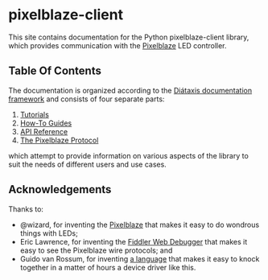 # pixelblaze-client

This site contains documentation for the Python pixelblaze-client library, which provides communication with the [Pixelblaze](https://electromage.com/) LED controller.

## Table Of Contents

The documentation is organized according to the [Diátaxis documentation framework](https://diataxis.fr/)
and consists of four separate parts:

1. [Tutorials](tutorials.md)
2. [How-To Guides](how-to-guides.md)
3. [API Reference](pixelblaze.md)
4. [The Pixelblaze Protocol](pixelblazeProtocol.md)

which attempt to provide information on various aspects of the library to suit the needs of different users and use cases.

## Acknowledgements

Thanks to: 

* @wizard, for inventing the [Pixelblaze](https://electromage.com/) that makes it easy to do wondrous things with LEDs;
* Eric Lawrence, for inventing the [Fiddler Web Debugger](https://www.telerik.com/fiddler/) that makes it easy to see the Pixelblaze wire protocols; and
* Guido van Rossum, for inventing [a language](https://www.python.org/) that makes it easy to knock together in a matter of hours a device driver like this.

